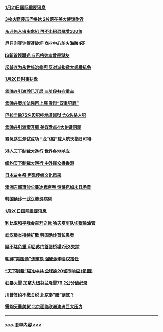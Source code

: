 #### [1月21日国际重要讯息](../pages/prog202/a102757450.md?t=01211901) 
#### [3枚火箭袭击巴格达 2枚落在美大使馆附近](../pages/prog202/a102757310.md?t=01211901) 
#### [东非陷入虫虫危机 再不出招恐暴增500倍](../pages/prog202/a102757295.md?t=01211901) 
#### [尼日利亚油管遭破坏 商业中心陷火海酿4死](../pages/prog202/a102757272.md?t=01211901) 
#### [IS新首领曝光 与巴格达迪曾是狱友](../pages/prog202/a102757122.md?t=01211901) 
#### [斥普京为永世统治修宪 反对派拟掀大规模抗争](../pages/prog202/a102757022.md?t=01211901) 
#### [1月20日时事拼盘](../pages/prog202/a102757036.md?t=01211901) 
#### [孟晚舟引渡聆讯开启 三阶段各有重点](../pages/prog202/a102757006.md?t=01211901) 
#### [孟晚舟案加法院再上庭 激辩“双重犯罪”](../pages/prog202/a102756996.md?t=01211901) 
#### [巴拉圭逾75名囚犯挖地道越狱 含6名杀人犯](../pages/prog202/a102756968.md?t=01211901) 
#### [孟晚舟引渡案开庭 美媒盘点4大关键问题](../pages/prog202/a102756917.md?t=01211901) 
#### [紧急逃生测试成功 “龙飞船”载人航天指日可待](../pages/prog202/a102756957.md?t=01211901) 
#### [港人天下制裁大游行 世界各地响应](../pages/prog202/a102756878.md?t=01211901) 
#### [纽约天下制裁大游行 中外民众撑香港](../pages/prog202/a102756875.md?t=01211901) 
#### [日本故乡祭 再现传统文化风采](../pages/prog202/a102756778.md?t=01211901) 
#### [澳洲东部遭沙尘暴冰雹席卷 惊悚宛如末日场景](../pages/prog202/a102756630.md?t=01211901) 
#### [韩国确诊一武汉肺炎病例](../pages/prog202/a102756696.md?t=01211901) 
#### [1月20日国际重要讯息](../pages/prog202/a102756640.md?t=01211901) 
#### [利比亚和平峰会召开之际 哈夫塔军队切断输油管](../pages/prog202/a102756580.md?t=01211901) 
#### [武汉肺炎持续扩散 韩国确诊首位患者](../pages/prog202/a102756566.md?t=01211901) 
#### [疑不堪负重 印尼苏门答腊桥塌7死3失踪](../pages/prog202/a102756559.md?t=01211901) 
#### [朝鲜“美国通”遭撤换 强硬派李善权接任](../pages/prog202/a102756380.md?t=01211901) 
#### [“天下制裁”瞄准中共 全球逾20城市响应 (组图)](../pages/prog202/a102756496.md?t=01211901) 
#### [狂暴大雪 加拿大纽芬兰降雪76.2公分破纪录](../pages/prog202/a102756447.md?t=01211901) 
#### [川普签约不撤关税 北京奉“赔”到底？](../pages/prog202/a102756354.md?t=01211901) 
#### [需购天量美货 北京面临欧洲澳洲巨大压力](../pages/prog202/a102756304.md?t=01211901) 

----
#### [ >>> 更早内容 <<< ](../indexes/prog202-earlier.md)
